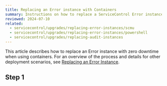```yaml
---
title: Replacing an Error instance with Containers
summary: Instructions on how to replace a ServiceControl Error instance with zero downtime
reviewed: 2024-07-10
related:
  - servicecontrol/upgrades/replacing-error-instances/scmu
  - servicecontrol/upgrades/replacing-error-instances/powershell
  - servicecontrol/upgrades/replacing-audit-instances
---
```


This article describes how to replace an Error instance with zero downtime when using containers. For an overview of the process and details for other deployment scenarios, see [Replacing an Error Instance](/servicecontrol/upgrades/replacing-error-instances/).

## Step 1